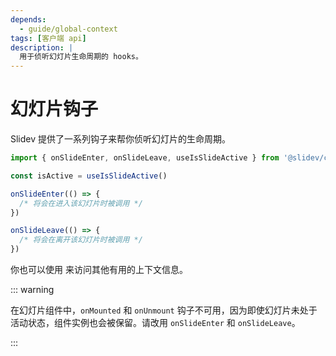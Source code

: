 ```yaml
---
depends:
  - guide/global-context
tags: [客户端 api]
description: |
  用于侦听幻灯片生命周期的 hooks。
---
```


# 幻灯片钩子

Slidev 提供了一系列钩子来帮你侦听幻灯片的生命周期。

```ts twoslash
import { onSlideEnter, onSlideLeave, useIsSlideActive } from '@slidev/client'

const isActive = useIsSlideActive()

onSlideEnter(() => {
  /* 将会在进入该幻灯片时被调用 */
})

onSlideLeave(() => {
  /* 将会在离开该幻灯片时被调用 */
})
```

你也可以使用 <LinkInline link="guide/global-context" /> 来访问其他有用的上下文信息。

::: warning

在幻灯片组件中，`onMounted` 和 `onUnmount` 钩子不可用，因为即使幻灯片未处于活动状态，组件实例也会被保留。请改用 `onSlideEnter` 和 `onSlideLeave`。

:::
